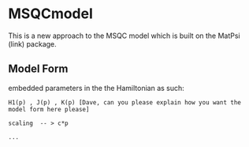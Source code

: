# MSQCmodel

This is a new approach to the MSQC model which is built on the MatPsi (link) package.

## Model Form
  
  embedded parameters in the the Hamiltonian as such: 
  
    H1(p) , J(p) , K(p) [Dave, can you please explain how you want the model form here please]
    
    scaling  -- > c*p
    
    ...
